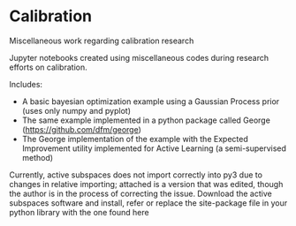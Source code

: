 # Calibration
Miscellaneous work regarding calibration research

Jupyter notebooks created using miscellaneous codes during research efforts on calibration. 

Includes:
- A basic bayesian optimization example using a Gaussian Process prior (uses only numpy and pyplot)
- The same example implemented in a python package called George (https://github.com/dfm/george)
- The George implementation of the example with the Expected Improvement utility implemented for Active Learning (a semi-supervised method)

Currently, active subspaces does not import correctly into py3 due to changes in relative importing; attached is a version that was edited, though the author is in the process of correcting the issue.
Download the active subspaces software and install, refer or replace the site-package file in your python library with the one found here